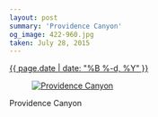 ```yaml
---
layout: post
summary: 'Providence Canyon'
og_image: 422-960.jpg
taken: July 28, 2015
---
```


<div class="post">
 <time>
  <a href="/422">
   {{ page.date | date: "%B %-d, %Y" }}
  </a>
 </time>
 <a href="/422">
  <figure data-taken="7/28/2015">
   <img alt="Providence Canyon" sizes="(min-width: 700px) 50vw, calc(100vw - 2rem)" src="{{ site.assets_url }}/422-480.jpg" srcset="{{ site.assets_url }}/422-960.jpg 960w, {{ site.assets_url }}/422-720.jpg 720w, {{ site.assets_url }}/422-480.jpg 480w, {{ site.assets_url }}/422-240.jpg 240w"/>
  </figure>
 </a>
 <span>
  Providence Canyon
 </span>
</div>
